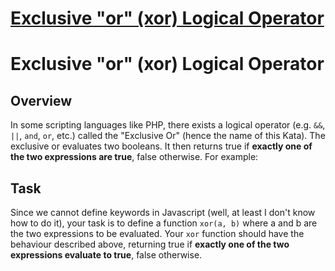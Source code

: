 # [Exclusive "or" (xor) Logical Operator](https://www.codewars.com/kata/exclusive-or-xor-logical-operator "https://www.codewars.com/kata/56fa3c5ce4d45d2a52001b3c")

# Exclusive "or" (xor) Logical Operator

## Overview

In some scripting languages like PHP, there exists a logical operator (e.g. ```&&```, ```||```, ```and```, ```or```, etc.) called the "Exclusive Or" (hence the name of this Kata).  The exclusive or evaluates two booleans.  It then returns true if **exactly one of the two expressions are true**, false otherwise.  For example:

## Task

Since we cannot define keywords in Javascript (well, at least I don't know how to do it), your task is to define a function ```xor(a, b)``` where a and b are the two expressions to be evaluated.  Your ```xor``` function should have the behaviour described above, returning true if **exactly one of the two expressions evaluate to true**, false otherwise.
